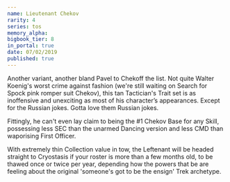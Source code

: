 ```yaml
---
name: Lieutenant Chekov
rarity: 4
series: tos
memory_alpha:
bigbook_tier: 8
in_portal: true
date: 07/02/2019
published: true
---
```


Another variant, another bland Pavel to Chekoff the list. Not quite Walter Koenig's worst crime against fashion (we're still waiting on Search for Spock pink romper suit Chekov), this tan Tactician's Trait set is as inoffensive and unexciting as most of his character’s appearances. Except for the Russian jokes. Gotta love them Russian jokes.

Fittingly, he can't even lay claim to being the #1 Chekov Base for any Skill, possessing less SEC than the unarmed Dancing version and less CMD than waporising First Officer.

With extremely thin Collection value in tow, the Leftenant will be headed straight to Cryostasis if your roster is more than a few months old, to be thawed once or twice per year, depending how the powers that be are feeling about the original 'someone's got to be the ensign' Trek archetype.
